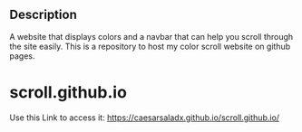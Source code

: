 ## Description 
 A website that displays colors and a navbar that can help you scroll through the site easily.
 This is a repository to host my color scroll website on github pages. 

# scroll.github.io
Use this Link to access it: 
https://caesarsaladx.github.io/scroll.github.io/ 
